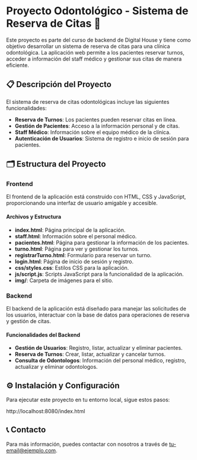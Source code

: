 # Proyecto Odontológico - Sistema de Reserva de Citas 🦷

Este proyecto es parte del curso de backend de Digital House y tiene como objetivo desarrollar un sistema de reserva de citas para una clínica odontológica. La aplicación web permite a los pacientes reservar turnos, acceder a información del staff médico y gestionar sus citas de manera eficiente.

## 📋 Descripción del Proyecto

El sistema de reserva de citas odontológicas incluye las siguientes funcionalidades:

* **Reserva de Turnos**: Los pacientes pueden reservar citas en línea.
* **Gestión de Pacientes**: Acceso a la información personal y de citas.
* **Staff Médico**: Información sobre el equipo médico de la clínica.
* **Autenticación de Usuarios**: Sistema de registro e inicio de sesión para pacientes.

## 🗂 Estructura del Proyecto

### Frontend
El frontend de la aplicación está construido con HTML, CSS y JavaScript, proporcionando una interfaz de usuario amigable y accesible.

#### Archivos y Estructura

* **index.html**: Página principal de la aplicación.
* **staff.html**: Información sobre el personal médico.
* **pacientes.html**: Página para gestionar la información de los pacientes.
* **turno.html**: Página para ver y gestionar los turnos.
* **registrarTurno.html**: Formulario para reservar un turno.
* **login.html**: Página de inicio de sesión y registro.
* **css/styles.css**: Estilos CSS para la aplicación.
* **js/script.js**: Scripts JavaScript para la funcionalidad de la aplicación.
* **img/**: Carpeta de imágenes para el sitio.

### Backend
El backend de la aplicación está diseñado para manejar las solicitudes de los usuarios, interactuar con la base de datos para operaciones de reserva y gestión de citas.

#### Funcionalidades del Backend

* **Gestión de Usuarios**: Registro, listar, actualizar y eliminar pacientes.
* **Reserva de Turnos**: Crear, listar, actualizar y cancelar turnos.
* **Consulta de Odontologos**: Información del personal médico, registro, actualizar y eliminar odontologos.

## ⚙️ Instalación y Configuración

Para ejecutar este proyecto en tu entorno local, sigue estos pasos:

http://localhost:8080/index.html

## 📞 Contacto

Para más información, puedes contactar con nosotros a través de tu-email@ejemplo.com.
